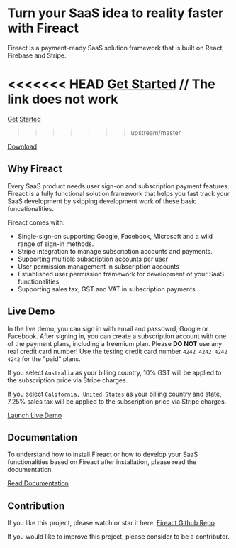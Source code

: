 # Turn your SaaS idea to reality faster with Fireact

Fireact is a payment-ready SaaS solution framework that is built on React, Firebase and Stripe.

<<<<<<< HEAD
[Get Started](https://chaoming.github.io/fireact/get-started.html) // The link does not work
=======
[Get Started](https://chaoming.github.io/fireact/docs/installation/)
>>>>>>> upstream/master

[Download](https://github.com/chaoming/fireact/archive/master.zip)

## Why Fireact

Every SaaS product needs user sign-on and subscription payment features. Fireact is a fully functional solution framework that helps you fast track your SaaS development by skipping development work of these basic funcationalities.

Fireact comes with:
- Single-sign-on supporting Google, Facebook, Microsoft and a wild range of sign-in methods.
- Stripe integration to manage subscription accounts and payments.
- Supporting multiple subscription accounts per user
- User permission management in subscription accounts
- Estiablished user permission framework for development of your SaaS functionalities
- Supporting sales tax, GST and VAT in subscription payments

## Live Demo

In the live demo, you can sign in with email and passowrd, Google or Facebook. After signing in, you can create a subscription account with one of the payment plans, including a freemium plan. Please **DO NOT** use any real credit card number! Use the testing credit card number `4242 4242 4242 4242` for the "paid" plans.

If you select `Australia` as your billing country, 10% GST will be applied to the subscription price via Stripe charges.

If you select `California, United States` as your billing country and state, 7.25% sales tax will be applied to the subscription price via Stripe charges.

[Launch Live Demo](https://fireact-e1bdc.firebaseapp.com/)

## Documentation

To understand how to install Fireact or how to develop your SaaS functionalities based on Fireact after installation, please read the documentation.

[Read Documentation](https://chaoming.github.io/fireact/docs/installation/)

## Contribution

If you like this project, please watch or star it here: [Fireact Github Repo](https://github.com/chaoming/fireact)

If you would like to improve this project, please consider to be a contributor.
